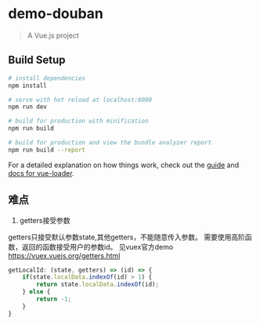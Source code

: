 # demo-douban

> A Vue.js project

## Build Setup

``` bash
# install dependencies
npm install

# serve with hot reload at localhost:8080
npm run dev

# build for production with minification
npm run build

# build for production and view the bundle analyzer report
npm run build --report
```

For a detailed explanation on how things work, check out the [guide](http://vuejs-templates.github.io/webpack/) and [docs for vue-loader](http://vuejs.github.io/vue-loader).

## 难点

1. getters接受参数

getters只接受默认参数state,其他getters，不能随意传入参数。
需要使用高阶函数，返回的函数接受用户的参数id。
见vuex官方demo https://vuex.vuejs.org/getters.html

``` javascript
getLocalId: (state, getters) => (id) => {
    if(state.localData.indexOf(id) > 1) {
        return state.localData.indexOf(id);
    } else {
        return -1;
    }
}
```